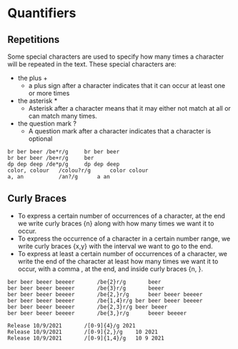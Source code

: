 # Quantifiers 

## Repetitions

Some special characters are used to specify how many times a character will be repeated in the text. 
These special characters are:

- the plus +
	- a plus sign after a character indicates that it can occur at least one or more times
- the asterisk *
	- Asterisk after a character means that it may either not match at all or can match many times.
- the question mark ?
    - A question mark after a character indicates that a character is optional
```	
br ber beer	/be*r/g		br ber beer
br ber beer	/be+r/g		ber
dp dep deep	/de*p/g		dp dep deep
color, colour	/colou?r/g		color colour
a, an			/an?/g		a an
```


## Curly Braces

- To express a certain number of occurrences of a character, at the end we write curly braces {n} along with how many times we want it to occur.
- To express the occurrence of a character in a certain number range, we write curly braces {x,y} with the interval we want to go to the end.
- To express at least a certain number of occurrences of a character, we write the end of the character at least how many times we want it to occur, with a comma , at the end, and inside curly braces {n, }.
	
```
ber beer beeer beeeer		/be{2}r/g		beer
ber beer beeer beeeer		/be{3}r/g		beeer
ber beer beeer beeeer		/be{2,}r/g		beer beeer beeeer
ber beer beeer beeeer		/be{1,4}r/g	ber beer beeer beeeer
ber beer beeer beeeer		/be{2,3}r/g	beer beeer
ber beer beeer beeeer		/be{3,}r/g		beeer beeeer
```

```log
Release 10/9/2021		/[0-9]{4}/g	2021
Release 10/9/2021		/[0-9]{2,}/g	10 2021
Release 10/9/2021		/[0-9]{1,4}/g	10 9 2021
```